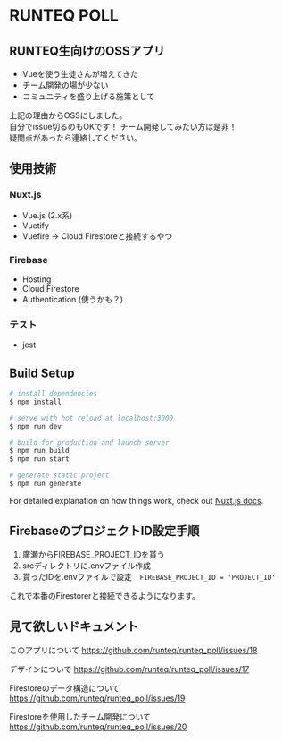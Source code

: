 # RUNTEQ POLL

## RUNTEQ生向けのOSSアプリ
- Vueを使う生徒さんが増えてきた
- チーム開発の場が少ない
- コミュニティを盛り上げる施策として

上記の理由からOSSにしました。</br>
自分でissue切るのもOKです！ チーム開発してみたい方は是非！ </br>
疑問点があったら連絡してください。

## 使用技術
### Nuxt.js
- Vue.js (2.x系)
- Vuetify
- Vuefire → Cloud Firestoreと接続するやつ

### Firebase
- Hosting
- Cloud Firestore
- Authentication (使うかも？)

### テスト
- jest

## Build Setup

```bash
# install dependencies
$ npm install

# serve with hot reload at localhost:3000
$ npm run dev

# build for production and launch server
$ npm run build
$ npm run start

# generate static project
$ npm run generate
```

For detailed explanation on how things work, check out [Nuxt.js docs](https://nuxtjs.org).

## FirebaseのプロジェクトID設定手順
1. 廣瀬からFIREBASE_PROJECT_IDを貰う
2. srcディレクトリに.envファイル作成
3. 貰ったIDを.envファイルで設定　`FIREBASE_PROJECT_ID = 'PROJECT_ID'`

これで本番のFirestorerと接続できるようになります。

## 見て欲しいドキュメント
このアプリについて
https://github.com/runteq/runteq_poll/issues/18

デザインについて
https://github.com/runteq/runteq_poll/issues/17

Firestoreのデータ構造について
https://github.com/runteq/runteq_poll/issues/19

Firestoreを使用したチーム開発について
https://github.com/runteq/runteq_poll/issues/20
